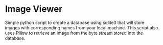 # Image Viewer

Simple python script to create a database using sqlite3 that will store images with corresponding names from your local machine. This script also uses Pillow to retrieve an image from the byte stream stored into the database.
